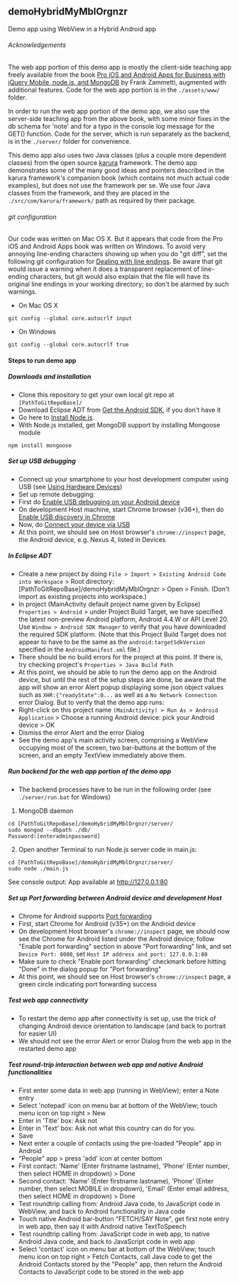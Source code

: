 ## demoHybridMyMblOrgnzr
Demo app using WebView in a Hybrid Android app

###### Acknowledgements
The web app portion of this demo app is mostly the client-side teaching app freely available from the book [Pro iOS and Android Apps for Business with jQuery Mobile, node.js, and MongoDB](http://www.apress.com/9781430260707) by Frank Zammetti, augmented with additional features. Code for the web app portion is in the ```./assets/www/``` folder.

In order to run the web app portion of the demo app, we also use the server-side teaching app from the above book, with some minor fixes in the db schema for 'note' and for a typo in the console log message for the GET() function. Code for the server, which is run separately as the backend, is in the ```./server/``` folder for convenience.

This demo app also uses two Java classes (plus a couple more dependent classes) from the open source [karura](https://github.com/karuradev/karura) framework. The demo app demonstrates some of the many good ideas and pointers described in the karura framework's companion book (which contains not much actual code examples), but does not use the framework per se. We use four Java classes from the framework, and they are placed in the ```./src/com/karura/framework/``` path as required by their package.

###### git configuration
Our code was written on Mac OS X. But it appears that code from the Pro iOS and Android Apps book was written on Windows. To avoid very annoying line-ending characters showing up when you do "git diff", set the following git configuration for [Dealing with line endings](https://help.github.com/articles/dealing-with-line-endings). Be aware that git would issue a warning when it does a transparent replacement of line-ending characters, but git would also explain that the file will have its original line endings in your working directory; so don't be alarmed by such warnings.

* On Mac OS X
```
git config --global core.autocrlf input
```
* On Windows
```
git config --global core.autocrlf true
```

#### Steps to run demo app

##### Downloads and installation
* Clone this repository to get your own local git repo at ```[PathToGitRepoBase]/```
* Download Eclipse ADT from [Get the Android SDK](http://developer.android.com/sdk/index.html), if you don't have it
* Go here to [Install Node.js](http://nodejs.org).
* With Node.js installed, get MongoDB support by installing Mongoose module
```
npm install mongoose
```

##### Set up USB debugging
* Connect up your smartphone to your host development computer using USB (see [Using Hardware Devices](http://developer.android.com/tools/device.html))
* Set up remote debugging:
 * First do [Enable USB debugging on your Android device](https://developer.chrome.com/devtools/docs/remote-debugging#enable-usb-debugging)
 * On development Host machine, start Chrome browser (v36+), then do [Enable USB discovery in Chrome](https://developer.chrome.com/devtools/docs/remote-debugging#enable-usb-discovery)
 * Now, do [Connect your device via USB](https://developer.chrome.com/devtools/docs/remote-debugging#connect-device-via-usb)
 * At this point, we should see on Host browser's ```chrome://inspect``` page, the Android device, e.g. Nexus 4, listed in Devices

##### In Eclipse ADT
* Create a new project by doing ```File > Import > Existing Android Code into Workspace``` > Root directory: [PathToGitRepoBase]/demoHybridMyMblOrgnzr > Open > Finish. (Don't import as existing projects into workspace.)
* In project (MainActivity default project name given by Eclipse) ```Properties > Android``` > under Project Build Target, we have specified the latest non-preview Android platform, Android 4.4.W or API Level 20. Use ```Window > Android SDK Manager``` to verify that you have downloaded the required SDK platform. (Note that this Project Build Target does not appear to have to be the same as the ```android:targetSdkVersion``` specified in the ```AndroidManifest.xml``` file.)
* There should be no build errors for the project at this point. If there is, try checking project's ```Properties > Java Build Path```
* At this point, we should be able to run the demo app on the Android device, but until the rest of the setup steps are done, be aware that the app will show an error Alert popup displaying some json object values such as ```XHR:{"readyState":0...``` as well as a ```No Network Connection``` error Dialog. But to verify that the demo app runs:
 * Right-click on this project name ```(MainActivity) > Run As > Android Application``` > Choose a running Android device: pick your Android device > OK
 * Dismiss the error Alert and the error Dialog
 * See the demo app's main activity screen, comprising a WebView occupying most of the screen, two bar-buttons at the bottom of the screen, and an empty TextView immediately above them.

##### Run backend for the web app portion of the demo app
* The backend processes have to be run in the following order (see ``` ./server/run.bat``` for Windows)
 1. MongoDB daemon
```
cd [PathToGitRepoBase]/demoHybridMyMblOrgnzr/server/
sudo mongod --dbpath ./db/
Password:[enteradminpassword]
```
 2. Open another Terminal to run Node.js server code in main.js:
```
cd [PathToGitRepoBase]/demoHybridMyMblOrgnzr/server/
sudo node ./main.js
```
See console output: App available at http://127.0.0.1:80

##### Set up Port forwarding between Android device and development Host
* Chrome for Android supports [Port forwarding](https://developer.chrome.com/devtools/docs/remote-debugging#reverse-port-forwarding)
 * First, start Chrome for Android (v35+) on the Android device
 * On development Host browser's ```chrome://inspect``` page, we should now see the Chrome for Android listed under the Android device; follow "Enable port forwarding" section in above "Port forwarding" link, and set ```Device Port: 8080```, set ```Host IP address and port: 127.0.0.1:80```
 * Make sure to check "Enable port forwarding" checkmark before hitting "Done" in the dialog popup for "Port forwarding"
 * At this point, we should see on Host browser's ```chrome://inspect``` page, a green circle indicating port forwarding success

##### Test web app connectivity
* To restart the demo app after connectivity is set up, use the trick of changing Android device orientation to landscape (and back to portrait for easier UI)
* We should not see the error Alert or error Dialog from the web app in the restarted demo app

##### Test round-trip interaction between web app and native Android functionalities
* First enter some data in web app (running in WebView); enter a Note entry
 * Select 'notepad' icon on menu bar at bottom of the WebView; touch menu icon on top right > New
 * Enter in 'Title' box: Ask not
 * Enter in 'Text' box: Ask not what this country can do for you.
 * Save
* Next enter a couple of contacts using the pre-loaded "People" app in Android
 * "People" app > press 'add' icon at center bottom
 * First contact: 'Name' (Enter firstname lastname), 'Phone' (Enter number, then select HOME in dropdown) > Done
 * Second contact: 'Name' (Enter firstname lastname), 'Phone' (Enter number, then select MOBILE in dropdown), 'Email' (Enter email address, then select HOME in dropdown) > Done
* Test roundtrip calling from: Android Java code, to JavaScript code in WebView, and back to Android functionality in Java code
 * Touch native Android bar-button "FETCH/SAY Note", get first note entry in web app, then say it with Android native TextToSpeech
* Test roundtrip calling from: JavaScript code in web app, to native Android Java code, and back to JavaScript code in web app
 * Select 'contact' icon on menu bar at bottom of the WebView; touch menu icon on top right > Fetch Contacts, call Java code to get the Android Contacts stored by the "People" app, then return the Android Contacts to JavaScript code to be stored in the web app
